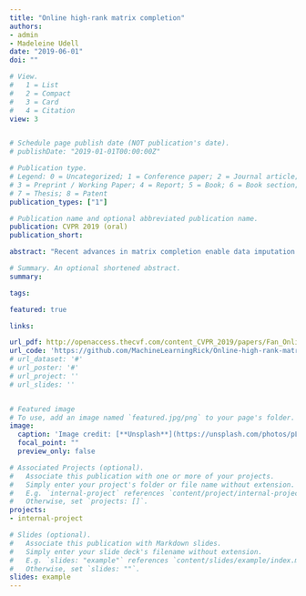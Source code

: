 ```yaml
---
title: "Online high-rank matrix completion"
authors:
- admin
- Madeleine Udell
date: "2019-06-01"
doi: ""

# View.
#   1 = List
#   2 = Compact
#   3 = Card
#   4 = Citation
view: 3


# Schedule page publish date (NOT publication's date).
# publishDate: "2019-01-01T00:00:00Z"

# Publication type.
# Legend: 0 = Uncategorized; 1 = Conference paper; 2 = Journal article;
# 3 = Preprint / Working Paper; 4 = Report; 5 = Book; 6 = Book section;
# 7 = Thesis; 8 = Patent
publication_types: ["1"]

# Publication name and optional abbreviated publication name.
publication: CVPR 2019 (oral)
publication_short: 

abstract: "Recent advances in matrix completion enable data imputation in full-rank matrices by exploiting low dimensional (nonlinear) latent structure. In this paper, we develop a new model for high rank matrix completion (HRMC), together with batch and online methods to fit the model and out-of-sample extension to complete new data. The method works by (implicitly) mapping the data into a high dimensional polynomial feature space using the kernel trick; importantly, the data occupies a low dimensional subspace in this feature space, even when the original data matrix is of full-rank. The online method can handle streaming or sequential data and adapt to non-stationary latent structure, and enjoys much lower space and time complexity than previous methods for HRMC. For example, the time complexity is reduced from O(n3) to O(r3), where n is the number of data points, r is the matrix rank in the feature space, and r ≪ n. We also provide guidance on sampling rate required for these methods to succeed. Experimental results on synthetic data and motion data validate the performance of the proposed methods."

# Summary. An optional shortened abstract.
summary: 

tags:

featured: true

links:

url_pdf: http://openaccess.thecvf.com/content_CVPR_2019/papers/Fan_Online_High_Rank_Matrix_Completion_CVPR_2019_paper.pdf
url_code: 'https://github.com/MachineLearningRick/Online-high-rank-matrix-completion'
# url_dataset: '#'
# url_poster: '#'
# url_project: ''
# url_slides: ''


# Featured image
# To use, add an image named `featured.jpg/png` to your page's folder. 
image: 
  caption: 'Image credit: [**Unsplash**](https://unsplash.com/photos/pLCdAaMFLTE)'
  focal_point: ""
  preview_only: false

# Associated Projects (optional).
#   Associate this publication with one or more of your projects.
#   Simply enter your project's folder or file name without extension.
#   E.g. `internal-project` references `content/project/internal-project/index.md`.
#   Otherwise, set `projects: []`.
projects:
- internal-project

# Slides (optional).
#   Associate this publication with Markdown slides.
#   Simply enter your slide deck's filename without extension.
#   E.g. `slides: "example"` references `content/slides/example/index.md`.
#   Otherwise, set `slides: ""`.
slides: example
---
```



